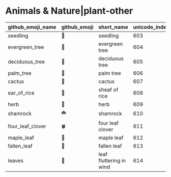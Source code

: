 # Animals & Nature|plant-other

|github_emoji_name|github_emoji|short_name|unicode_index|
|---|---|---|---|
|seedling|:seedling:|seedling|603|
|evergreen_tree|:evergreen_tree:|evergreen tree|604|
|deciduous_tree|:deciduous_tree:|deciduous tree|605|
|palm_tree|:palm_tree:|palm tree|606|
|cactus|:cactus:|cactus|607|
|ear_of_rice|:ear_of_rice:|sheaf of rice|608|
|herb|:herb:|herb|609|
|shamrock|:shamrock:|shamrock|610|
|four_leaf_clover|:four_leaf_clover:|four leaf clover|611|
|maple_leaf|:maple_leaf:|maple leaf|612|
|fallen_leaf|:fallen_leaf:|fallen leaf|613|
|leaves|:leaves:|leaf fluttering in wind|614|
